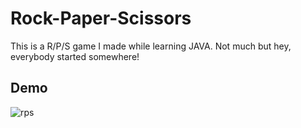 
# Rock-Paper-Scissors

This is a R/P/S game I made while learning JAVA. Not much but hey, everybody started somewhere!

## Demo

![rps](https://user-images.githubusercontent.com/97113363/169515213-58da3e18-d23e-44c6-8c04-b1035dc27ce6.gif)


